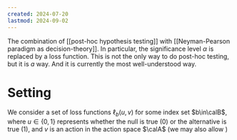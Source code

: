 ```yaml
---
created: 2024-07-20
lastmod: 2024-09-02
---
```

The combination of [[post-hoc hypothesis testing]] with [[Neyman-Pearson paradigm as decision-theory]]. In particular, the significance level $\alpha$ is replaced by a loss function. This is not the only way to do post-hoc testing, but it is _a_ way. And it is currently the most well-understood way. 

# Setting 
We consider a set of loss functions $\ell_b(u,v)$ for some index set $b\in\calB$, where $u\in\{0,1\}$ represents whether the null is true (0) or the alternative is true (1), and $v$ is an action in the action space $\calA$ (we may also allow )

